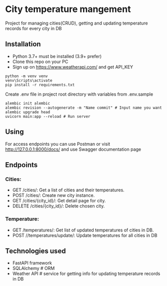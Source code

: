 # City temperature mangement

Project for managing cities(CRUD), getting and updating temperature records for every city in DB


## Installation
- Python 3.7+ must be installed (3.9+ prefer)
- Clone this repo on your PC
- Sign up on https://www.weatherapi.com/ and get API_KEY

```shell
python -m venv venv
venv\Scripts\activate
pip install -r requirements.txt
```
Create .env file in project root directory with variables from .env.sample
```shell
alembic init alembic
alembic revision --autogenerate -m "Name commit" # Input name you want
alembic upgrade head
uvicorn main:app --reload # Run server
```

## Using

For access endpoints you can use Postman or visit http://127.0.0.1:8000/docs/ and use Swagger documentation page

## Endpoints
### Cities:
- GET /cities/: Get a list of cities and their temperatures.
- POST /cities/: Create new city instance.
- GET /cities/{city_id}/: Get detail page for city.
- DELETE /cities/{city_id}/: Delete chosen city.
### Temperature:
- GET /temperatures/: Get list of updated temperatures of cities in DB.
- POST //temperatures/update/: Update temperatures for all cities in DB

## Technologies used

- FastAPI framework
- SQLAlchemy # ORM
- Weather API # service for getting info for updating temperature records in DB